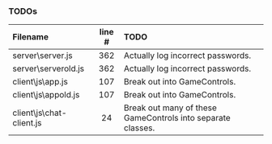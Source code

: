 ### TODOs
| Filename | line # | TODO
|:------|:------:|:------
| server\server.js | 362 | Actually log incorrect passwords.
| server\serverold.js | 362 | Actually log incorrect passwords.
| client\js\app.js | 107 | Break out into GameControls.
| client\js\appold.js | 107 | Break out into GameControls.
| client\js\chat-client.js | 24 | Break out many of these GameControls into separate classes.